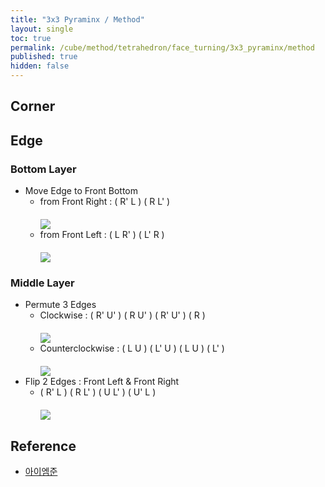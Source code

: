 ```yaml
---
title: "3x3 Pyraminx / Method"
layout: single
toc: true
permalink: /cube/method/tetrahedron/face_turning/3x3_pyraminx/method
published: true
hidden: false
---
```


<head>
  <base target="_blank">
  <style>
    .twisty-wrapper {
      margin        : 20px 0px;
    }
    twisty-player {
      visualization : "3D"
      background    : "checkered-transparent";
      hint-facelets : "floating";
      width         : 300px;
      height        : 200px;
    }
  </style>
  <script
    src   = "https://cdn.cubing.net/js/cubing/twisty"
    type  = "module"
    defer
  ></script>
</head>



## Corner



## Edge

### Bottom Layer

- Move Edge to Front Bottom
  - from Front Right : ( R' L ) ( R L' )
    <div class="twisty-wrapper">
      <twisty-player
        puzzle                    = "pyraminx"
        experimental-stickering   = "full"
        alg                       = "R' L R L'"
        experimental-setup-alg    = ""
        experimental-setup-anchor = "end"
      ></twisty-player>
    </div>
    <div class="img-wrapper">
      <a href="https://alpha.twizzle.net/edit/?puzzle=pyraminx&alg=R%27+L+R+L%27&setup-anchor=end">
        <img src="https://user-images.githubusercontent.com/92285528/223730694-3cda5f36-70e3-4b1f-a5c7-1d26e0e0e148.png">
      </a>
    </div>
  - from Front Left : ( L R' ) ( L' R )
    <div class="twisty-wrapper">
      <twisty-player
        puzzle                    = "pyraminx"
        experimental-stickering   = "full"
        alg                       = "L R' L' R"
        experimental-setup-alg    = ""
        experimental-setup-anchor = "end"
      ></twisty-player>
    </div>
    <div class="img-wrapper">
      <a href="https://alpha.twizzle.net/edit/?puzzle=pyraminx&alg=L+R%27+L%27+R&setup-anchor=end">
        <img src="https://user-images.githubusercontent.com/92285528/223732380-725b0f27-cb8f-4fa4-8003-ed014cdf65b9.png">
      </a>
    </div>

### Middle Layer

- Permute 3 Edges
  - Clockwise : ( R' U' ) ( R U' ) ( R' U' ) ( R )
    <div class="twisty-wrapper">
      <twisty-player
        puzzle                    = "pyraminx"
        experimental-stickering   = "full"
        alg                       = "R' U' R U' R' U' R"
        experimental-setup-alg    = ""
        experimental-setup-anchor = "end"
      ></twisty-player>
    </div>
    <div class="img-wrapper">
      <a href="https://alpha.twizzle.net/edit/?puzzle=pyraminx&setup-anchor=end&alg=R%27+U%27+R+U%27+R%27+U%27+R">
        <img src="https://user-images.githubusercontent.com/92285528/223733177-a2e7a8d8-d848-4863-b799-0b6b2e1ac0d5.png">
      </a>
    </div>
  - Counterclockwise : ( L U ) ( L' U ) ( L U ) ( L' )
    <div class="twisty-wrapper">
      <twisty-player
        puzzle                    = "pyraminx"
        experimental-stickering   = "full"
        alg                       = "L U L' U L U L'"
        experimental-setup-alg    = ""
        experimental-setup-anchor = "end"
      ></twisty-player>
    </div>
    <div class="img-wrapper">
      <a href="https://alpha.twizzle.net/edit/?puzzle=pyraminx&setup-anchor=end&alg=L+U+L%27+U+L+U+L%27">
        <img src="https://user-images.githubusercontent.com/92285528/223733589-eb7913f8-6389-4d08-bb8a-f865ca06a17d.png">
      </a>
    </div>
- Flip 2 Edges : Front Left & Front Right
  - ( R' L ) ( R L' ) ( U L' ) ( U' L )
    <div class="twisty-wrapper">
      <twisty-player
        puzzle                    = "pyraminx"
        experimental-stickering   = "full"
        alg                       = "R' L R L' U L' U' L"
        experimental-setup-alg    = ""
        experimental-setup-anchor = "end"
      ></twisty-player>
    </div>
    <div class="img-wrapper">
      <a href="https://alpha.twizzle.net/edit/?puzzle=pyraminx&setup-anchor=end&alg=R%27+L+R+L%27+U+L%27+U%27+L">
        <img src="https://user-images.githubusercontent.com/92285528/223734063-1506e6f5-b995-4914-a03b-56e2c33be32f.png">
      </a>
    </div>



## Reference

- [아이엠준](https://youtu.be/mO3excjvvoA)
